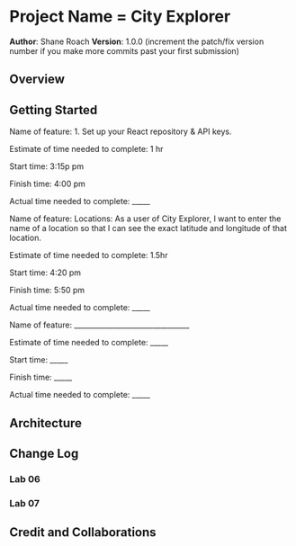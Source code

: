 # Project Name = City Explorer

**Author**: Shane Roach
**Version**: 1.0.0 (increment the patch/fix version number if you make more commits past your first submission)

## Overview


## Getting Started


Name of feature: 1. Set up your React repository & API keys.

Estimate of time needed to complete:  1 hr

Start time: 3:15p pm

Finish time: 4:00 pm

Actual time needed to complete: _____


Name of feature: Locations: As a user of City Explorer, I want to enter the name of a location so that I can see the exact latitude and longitude of that location.

Estimate of time needed to complete: 1.5hr

Start time: 4:20 pm

Finish time: 5:50 pm

Actual time needed to complete: _____


Name of feature: ________________________________

Estimate of time needed to complete: _____

Start time: _____

Finish time: _____

Actual time needed to complete: _____

## Architecture
<!-- Provide a detailed description of the application design. What technologies (languages, libraries, etc) you're using, and any other relevant design information. -->

## Change Log
<!-- Use this area to document the iterative changes made to your application as each feature is successfully implemented. Use time stamps. Here's an example:

01-01-2001 4:59pm - Application now has a fully-functional express server, with a GET route for the location resource. -->


### Lab 06

### Lab 07

## Credit and Collaborations
<!-- Give credit (and a link) to other people or resources that helped you build this application. -->
